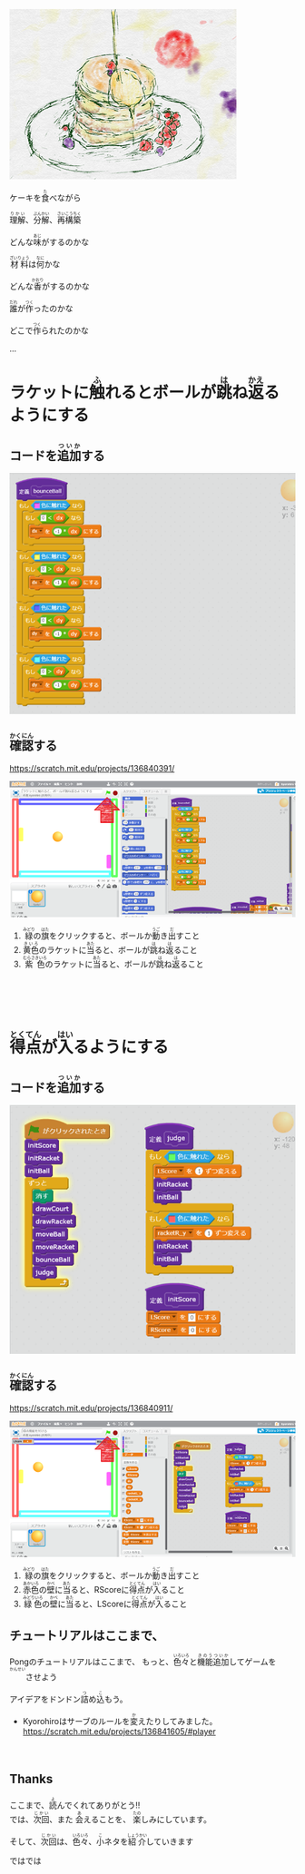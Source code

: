 ![](magic.png)

ケーキを<ruby>食<rt>た</rt></ruby>べながら

<ruby>理解<rt>りかい</rt></ruby>、<ruby>分解<rt>ぶんかい</rt></ruby>、<ruby>再構築<rt>さいこうちく</rt></ruby>

どんな<ruby>味<rt>あじ</rt></ruby>がするのかな

<ruby>材料<rt>ざいりょう</rt></ruby>は<ruby>何<rt>なに</rt></ruby>かな

どんな<ruby>香<rt>かおり</rt></ruby>がするのかな

<ruby>誰<rt>だれ</rt></ruby>が<ruby>作<rt>つく</rt></ruby>ったのかな

どこで<ruby>作<rt>つく</rt></ruby>られたのかな

...



# ラケットに<ruby>触<rt>ふ</rt></ruby>れるとボールが<ruby>跳<rt>は</rt></ruby>ね<ruby>返<rt>かえ</rt></ruby>るようにする

## コードを<ruby>追加<rt>ついか</rt></ruby>する
![](v001.png)

## <ruby>確認<rt>かくにん</rt></ruby>する

https://scratch.mit.edu/projects/136840391/

![](v002.png)
1. <ruby>緑<rt>みどり</rt></ruby>の<ruby>旗<rt>はた</rt></ruby>をクリックすると、ボールか<ruby>動<rt>うご</rt></ruby>き<ruby>出<rt>だ</rt></ruby>すこと
2. <ruby>黄色<rt>きいろ</rt></ruby>のラケットに<ruby>当<rt>あた</rt></ruby>ると、ボールが<ruby>跳<rt>は</rt></ruby>ね<ruby>返<rt>は</rt></ruby>ること
3. <ruby>紫色<rt>むらさきいろ</rt></ruby>のラケットに<ruby>当<rt>あた</rt></ruby>ると、ボールが<ruby>跳<rt>は</rt></ruby>ね<ruby>返<rt>は</rt></ruby>ること

　　
　　
　　
　　

　
# <ruby>得点<rt>とくてん</rt></ruby>が<ruby>入<rt>はい</rt></ruby>るようにする

## コードを<ruby>追加<rt>ついか</rt></ruby>する
![](v003.png)

## <ruby>確認<rt>かくにん</rt></ruby>する
https://scratch.mit.edu/projects/136840911/

![](v004.png)

1. <ruby>緑<rt>みどり</rt></ruby>の<ruby>旗<rt>はた</rt></ruby>をクリックすると、ボールか<ruby>動<rt>うご</rt></ruby>き<ruby>出<rt>だ</rt></ruby>すこと
2. <ruby>赤色<rt>あかいろ</rt></ruby>の<ruby>壁<rt>かべ</rt></ruby>に<ruby>当<rt>あた</rt></ruby>ると、RScoreに<ruby>得点<rt>とくてん</rt></ruby>が<ruby>入<rt>はい</rt></ruby>ること
3. <ruby>緑色<rt>みどりいろ</rt></ruby>の<ruby>壁<rt>かべ</rt></ruby>に<ruby>当<rt>あた</rt></ruby>ると、LScoreに<ruby>得点<rt>とくてん</rt></ruby>が<ruby>入<rt>はい</rt></ruby>ること


## チュートリアルはここまで、

Pongのチュートリアルはここまで、
もっと、<ruby>色々<rt>いろいろ</rt></ruby>と<ruby>機能追加<rt>きのうついか</rt></ruby>してゲームを<ruby><rt>かんせい</rt></ruby>させよう

アイデアをドンドン<ruby>詰<rt>つ</rt></ruby>め<ruby>込<rt>こ</rt></ruby>もう。

* Kyorohiroはサーブのルールを<ruby>変<rt>か</rt></ruby>えたりしてみました。
https://scratch.mit.edu/projects/136841605/#player


　
## Thanks
<div>
ここまで、<ruby>読<rt>よ</rt></ruby>んでくれてありがとう!!
</div>

<div>
では、<ruby>次回<rt>じかい</rt><ruby>、また
<ruby>会<rt>あ</rt></ruby>えることを、
<ruby>楽<rt>たの</rt></ruby>しみにしています。
</div>

そして、<ruby>次回<rt>じかい</rt></ruby>は、<ruby>色々<rt>いろいろ</rt></ruby>、<ruby>小<rt>こ</rt></ruby>ネタを<ruby>紹介<rt>しょうかい</rt></ruby>していきます
<div>
ではでは
</div>
